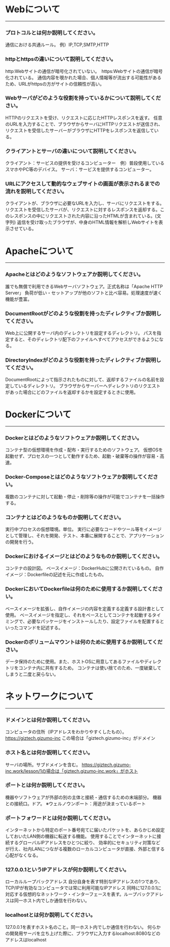 # Webについて
---
### プロトコルとは何か説明してください。
通信における共通ルール。
例）IP,TCP,SMTP,HTTP

### httpとhttpsの違いについて説明してください。
http:Webサイトの通信が暗号化されていない。　https:Webサイトの通信が暗号化されている。
通信内容を覗かれた場合、個人情報等が流出する可能性があるため、URLがhttpsの方がサイトの信頼性が高い。

### Webサーバがどのような役割を持っているかについて説明してください。
HTTPのリクエストを受け、リクエストに応じたHTTPレスポンスを返す。
任意のURLを入力することで、ブラウザからサーバにHTTPリクエストが送信され、リクエストを受信したサーバーがブラウザにHTTPをレスポンスを返信している。

### クライアントとサーバの違いについて説明してください。
クライアント：サービスの提供を受けるコンピューター　例）普段使用しているスマホやPC等のデバイス。
サーバ：サービスを提供するコンピューター。

### URLにアクセスして動的なウェブサイトの画面が表示されるまでの流れを説明してください。
クライアントが、ブラウザに必要なURLを入力し、サーバにリクエストをする。
リクエストを受信したサーバが、リクエストに対するレスポンスを返却する。このレスポンスの中にリクエストされた内容に沿ったHTMLが含まれている。(文字列)
返信を受け取ったブラウザが、中身のHTML情報を解析しWebサイトを表示させている。

# Apacheについて
---
### Apacheとはどのようなソフトウェアか説明してください。
誰でも無償で利用できるWebサーバソフトウェア。正式名称は「Apache HTTP Server」
負荷が低い・セットアップが他のソフトと比べ容易。処理速度が速く機能が豊富。

### DocumentRootがどのような役割を持ったディレクティブか説明してください。
Web上に公開するサーバ内のディレクトリを設定するディレクトリ。
パスを指定すると、そのディレクトリ配下のファイルへすべてアクセスができるようになる。

### DirectoryIndexがどのような役割を持ったディレクティブか説明してください。
DocumentRootによって指示されたものに対して、返却するファイルの名前を設定しているディレクトリ。
ブラウザからサーバーへディレクトリのリクエストがあった場合にどのファイルを返却するかを設定するときに使用。


# Dockerについて
---
### Dockerとはどのようなソフトウェアか説明してください。
コンテナ型の仮想環境を作成・配布・実行するためのソフトウェア。
仮想OSを起動せず、プロセスの一つとして動作するため、起動・破棄等の操作が容易・高速。

### Docker-Composeとはどのようなソフトウェアか説明してください。
複数のコンテナに対して起動・停止・削除等の操作が可能でコンテナを一括操作する。

### コンテナとはどのようなものか説明してください。
実行中プロセスの仮想環境。単位。
実行に必要なコードやツール等をイメージとして管理し、それを開発、テスト、本番に展開することで、アプリケーションの開発を行う。

### Dockerにおけるイメージとはどのようなものか説明してください。
コンテナの設計図。
ベースイメージ：DockerHubに公開されているもの。
自作イメージ：Dockerfileの記述を元に作成したもの。

### DockerにおいてDockerfileは何のために使用するか説明してください。
ベースイメージを拡張し、自作イメージの内容を定義する定義する設計書として使用。
ベースイメージを指定し、それをベースとしてコンテナを起動するタイミングで、必要なパッケージをインストールしたり、設定ファイルを配置するといったコマンドを記述する。

### Dockerのボリュームマウントは何のために使用するか説明してください。
データ保持のために使用。また、ホストOSに用意してあるファイルやディレクトリをコンテナ内に共有するため。
コンテナは使い捨てのため、一度破棄してしまうと二度と戻らない。


# ネットワークについて
---
### ドメインとは何か説明してください。
コンピュータの住所（IPアドレスをわかりやすくしたもの）。
https://giztech.gizumo-inc この場合は「giztech.gizumo-inc」がドメイン

### ホスト名とは何か説明してください。
サーバの場所。サブドメインを含む。
https://giztech.gizumo-inc.work/lesson/1の場合は「giztech.gizumo-inc.work」がホスト

### ポートとは何か説明してください。
機器やソフトウェアが外部の別の主体と接続・通信するための末端部分。
機器との接続口。ドア。
※ウェルノウンポート：用途が決まっているポート

### ポートフォワードとは何か説明してください。
インターネットから特定のポート番号宛てに届いたパケットを、あらかじめ設定しておいたLAN側の機器に転送する機能。
使用することでインターネットに接続するグローバルIPアドレスをひとつに絞り、
効率的にセキュリティ対策などが行え、社内LANにつながる複数のローカルコンピュータが直接、外部と信する心配がなくなる。

### 127.0.0.1というIPアドレスが何か説明してください。
ローカルループバックアドレス
自分自身を表す特別なIPアドレスの1つであり、TCP/IPが有効なコンピュータでは常に利用可能なIPアドレス
同時に127.0.0.1に対応する仮想的なネットワーク・インターフェースを表す。ループバックアドレスは同一ホスト内でしか通信を行わない。

### localhostとは何か説明してください。
127.0.0.1を表すホスト名のこと。同一ホスト内でしか通信を行わない。
何らかの開発用サーバを立ち上げた際に、ブラウザに入力するlocalhost:8080などのアドレスはlocalhost



